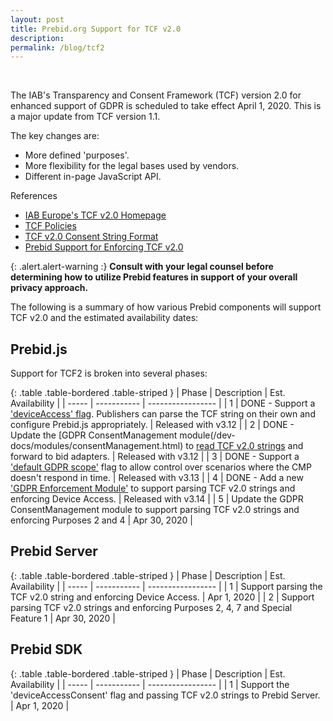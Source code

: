 ```yaml
---
layout: post
title: Prebid.org Support for TCF v2.0
description:
permalink: /blog/tcf2
---
```



<br>

The IAB's Transparency and Consent Framework (TCF) version 2.0 for enhanced support of GDPR is scheduled to take effect April 1, 2020. This is a major update from TCF version 1.1.

The key changes are:
- More defined 'purposes'.
- More flexibility for the legal bases used by vendors.
- Different in-page JavaScript API.

References
- [IAB Europe's TCF v2.0 Homepage](https://iabeurope.eu/tcf-2-0/)
- [TCF Policies](https://iabeurope.eu/tcfdocuments/documents/legal/tcfpolicyFINALv2.pdf)
- [TCF v2.0 Consent String Format](https://github.com/InteractiveAdvertisingBureau/GDPR-Transparency-and-Consent-Framework/blob/master/TCFv2/IAB%20Tech%20Lab%20-%20Consent%20string%20and%20vendor%20list%20formats%20v2.md)
- [Prebid Support for Enforcing TCF v2.0](/dev-docs/requirements/tcf2/PrebidSupportforEnforcingTCF2.html)

{: .alert.alert-warning :}
**Consult with your legal counsel before determining how to utilize Prebid features in support of your overall privacy approach.**

The following is a summary of how various Prebid components will support TCF v2.0 and the estimated availability dates:

## Prebid.js

Support for TCF2 is broken into several phases:

{: .table .table-bordered .table-striped }
| Phase | Description | Est. Availability |
| ----- | ----------- | ----------------- |
| 1 | DONE - Support a ['deviceAccess' flag](/dev-docs/publisher-api-reference.html#setConfig-deviceAccess). Publishers can parse the TCF string on their own and configure Prebid.js appropriately. | Released with v3.12 |
| 2 | DONE - Update the [GDPR ConsentManagement module(/dev-docs/modules/consentManagement.html) to [read TCF v2.0 strings](https://github.com/prebid/Prebid.js/issues/4801) and forward to bid adapters. | Released with v3.12 |
| 3 | DONE - Support a ['default GDPR scope'](/dev-docs/modules/consentManagement.html) flag to allow control over scenarios where the CMP doesn't respond in time. | Released with v3.13 |
| 4 | DONE - Add a new ['GDPR Enforcement Module'](/dev-docs/modules/gdprEnforcement.html) to support parsing TCF v2.0 strings and enforcing Device Access. | Released with v3.14 |
| 5 | Update the GDPR ConsentManagement module to support parsing TCF v2.0 strings and enforcing Purposes 2 and 4 | Apr 30, 2020 |

## Prebid Server

{: .table .table-bordered .table-striped }
| Phase | Description | Est. Availability |
| ----- | ----------- | ----------------- |
| 1 | Support parsing the TCF v2.0 string and enforcing Device Access. | Apr 1, 2020 |
| 2 | Support parsing TCF v2.0 strings and enforcing Purposes 2, 4, 7 and Special Feature 1 | Apr 30, 2020 |

## Prebid SDK

{: .table .table-bordered .table-striped }
| Phase | Description | Est. Availability |
| ----- | ----------- | ----------------- |
| 1 | Support the 'deviceAccessConsent' flag and passing TCF v2.0 strings to Prebid Server. | Apr 1, 2020 |
